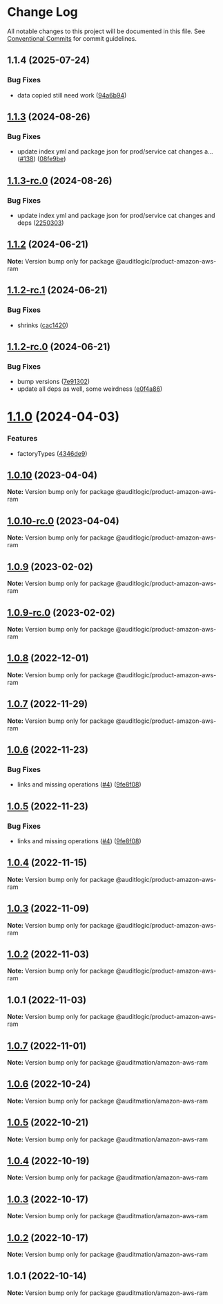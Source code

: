 # Change Log

All notable changes to this project will be documented in this file.
See [Conventional Commits](https://conventionalcommits.org) for commit guidelines.

## 1.1.4 (2025-07-24)


### Bug Fixes

* data copied still need work ([94a6b94](https://github.com/zerobias-org/product/commit/94a6b942fb0516367548599d739529536132755a))





## [1.1.3](https://github.com/auditlogic/product/compare/@auditlogic/product-amazon-aws-ram@1.1.2...@auditlogic/product-amazon-aws-ram@1.1.3) (2024-08-26)


### Bug Fixes

* update index yml and package json for prod/service cat changes a… ([#138](https://github.com/auditlogic/product/issues/138)) ([08fe9be](https://github.com/auditlogic/product/commit/08fe9beb1c8457462a19bc69caa02e6212d97e1a))





## [1.1.3-rc.0](https://github.com/auditlogic/product/compare/@auditlogic/product-amazon-aws-ram@1.1.2...@auditlogic/product-amazon-aws-ram@1.1.3-rc.0) (2024-08-26)


### Bug Fixes

* update index yml and package json for prod/service cat changes and deps ([2250303](https://github.com/auditlogic/product/commit/225030363a363608240135b7ebed386b28f01e4b))





## [1.1.2](https://github.com/auditlogic/product/compare/@auditlogic/product-amazon-aws-ram@1.1.2-rc.1...@auditlogic/product-amazon-aws-ram@1.1.2) (2024-06-21)

**Note:** Version bump only for package @auditlogic/product-amazon-aws-ram





## [1.1.2-rc.1](https://github.com/auditlogic/product/compare/@auditlogic/product-amazon-aws-ram@1.1.2-rc.0...@auditlogic/product-amazon-aws-ram@1.1.2-rc.1) (2024-06-21)


### Bug Fixes

* shrinks ([cac1420](https://github.com/auditlogic/product/commit/cac14200fefcd8183ab69fe89a47bd3f70f563e9))





## [1.1.2-rc.0](https://github.com/auditlogic/product/compare/@auditlogic/product-amazon-aws-ram@1.1.0...@auditlogic/product-amazon-aws-ram@1.1.2-rc.0) (2024-06-21)


### Bug Fixes

* bump versions ([7e91302](https://github.com/auditlogic/product/commit/7e913023b8b312150ed7762c32fbbe616be71de5))
* update all deps as well, some weirdness ([e0f4a86](https://github.com/auditlogic/product/commit/e0f4a864714e2d3de6bbf3da014d5312fe53be2f))





# [1.1.0](https://github.com/auditlogic/product/compare/@auditlogic/product-amazon-aws-ram@1.0.10...@auditlogic/product-amazon-aws-ram@1.1.0) (2024-04-03)


### Features

* factoryTypes ([4346de9](https://github.com/auditlogic/product/commit/4346de92693aee892fccf725338ffc7b80ab182b))





## [1.0.10](https://github.com/auditlogic/product/compare/@auditlogic/product-amazon-aws-ram@1.0.9...@auditlogic/product-amazon-aws-ram@1.0.10) (2023-04-04)

**Note:** Version bump only for package @auditlogic/product-amazon-aws-ram





## [1.0.10-rc.0](https://github.com/auditlogic/product/compare/@auditlogic/product-amazon-aws-ram@1.0.9...@auditlogic/product-amazon-aws-ram@1.0.10-rc.0) (2023-04-04)

**Note:** Version bump only for package @auditlogic/product-amazon-aws-ram





## [1.0.9](https://github.com/auditlogic/product/compare/@auditlogic/product-amazon-aws-ram@1.0.8...@auditlogic/product-amazon-aws-ram@1.0.9) (2023-02-02)

**Note:** Version bump only for package @auditlogic/product-amazon-aws-ram





## [1.0.9-rc.0](https://github.com/auditlogic/product/compare/@auditlogic/product-amazon-aws-ram@1.0.8...@auditlogic/product-amazon-aws-ram@1.0.9-rc.0) (2023-02-02)

**Note:** Version bump only for package @auditlogic/product-amazon-aws-ram





## [1.0.8](https://github.com/auditlogic/product/compare/@auditlogic/product-amazon-aws-ram@1.0.7...@auditlogic/product-amazon-aws-ram@1.0.8) (2022-12-01)

**Note:** Version bump only for package @auditlogic/product-amazon-aws-ram





## [1.0.7](https://github.com/auditlogic/product/compare/@auditlogic/product-amazon-aws-ram@1.0.6...@auditlogic/product-amazon-aws-ram@1.0.7) (2022-11-29)

**Note:** Version bump only for package @auditlogic/product-amazon-aws-ram





## [1.0.6](https://github.com/auditlogic/product/compare/@auditlogic/product-amazon-aws-ram@1.0.4...@auditlogic/product-amazon-aws-ram@1.0.6) (2022-11-23)


### Bug Fixes

* links and missing operations ([#4](https://github.com/auditlogic/product/issues/4)) ([9fe8f08](https://github.com/auditlogic/product/commit/9fe8f08fe7c57fdb79f991ac35bd6ac2e7dcad38))





## [1.0.5](https://github.com/auditlogic/product/compare/@auditlogic/product-amazon-aws-ram@1.0.4...@auditlogic/product-amazon-aws-ram@1.0.5) (2022-11-23)


### Bug Fixes

* links and missing operations ([#4](https://github.com/auditlogic/product/issues/4)) ([9fe8f08](https://github.com/auditlogic/product/commit/9fe8f08fe7c57fdb79f991ac35bd6ac2e7dcad38))





## [1.0.4](https://github.com/auditlogic/product/compare/@auditlogic/product-amazon-aws-ram@1.0.3...@auditlogic/product-amazon-aws-ram@1.0.4) (2022-11-15)

**Note:** Version bump only for package @auditlogic/product-amazon-aws-ram





## [1.0.3](https://github.com/auditlogic/product/compare/@auditlogic/product-amazon-aws-ram@1.0.2...@auditlogic/product-amazon-aws-ram@1.0.3) (2022-11-09)

**Note:** Version bump only for package @auditlogic/product-amazon-aws-ram





## [1.0.2](https://github.com/auditlogic/product/compare/@auditlogic/product-amazon-aws-ram@1.0.1...@auditlogic/product-amazon-aws-ram@1.0.2) (2022-11-03)

**Note:** Version bump only for package @auditlogic/product-amazon-aws-ram





## 1.0.1 (2022-11-03)

**Note:** Version bump only for package @auditlogic/product-amazon-aws-ram





## [1.0.7](https://github.com/auditmation/store-content/compare/@auditmation/amazon-aws-ram@1.0.6...@auditmation/amazon-aws-ram@1.0.7) (2022-11-01)

**Note:** Version bump only for package @auditmation/amazon-aws-ram





## [1.0.6](https://github.com/auditmation/store-content/compare/@auditmation/amazon-aws-ram@1.0.5...@auditmation/amazon-aws-ram@1.0.6) (2022-10-24)

**Note:** Version bump only for package @auditmation/amazon-aws-ram





## [1.0.5](https://github.com/auditmation/store-content/compare/@auditmation/amazon-aws-ram@1.0.4...@auditmation/amazon-aws-ram@1.0.5) (2022-10-21)

**Note:** Version bump only for package @auditmation/amazon-aws-ram





## [1.0.4](https://github.com/auditmation/store-content/compare/@auditmation/amazon-aws-ram@1.0.3...@auditmation/amazon-aws-ram@1.0.4) (2022-10-19)

**Note:** Version bump only for package @auditmation/amazon-aws-ram





## [1.0.3](https://github.com/auditmation/store-content/compare/@auditmation/amazon-aws-ram@1.0.2...@auditmation/amazon-aws-ram@1.0.3) (2022-10-17)

**Note:** Version bump only for package @auditmation/amazon-aws-ram





## [1.0.2](https://github.com/auditmation/store-content/compare/@auditmation/amazon-aws-ram@1.0.1...@auditmation/amazon-aws-ram@1.0.2) (2022-10-17)

**Note:** Version bump only for package @auditmation/amazon-aws-ram





## 1.0.1 (2022-10-14)

**Note:** Version bump only for package @auditmation/amazon-aws-ram
